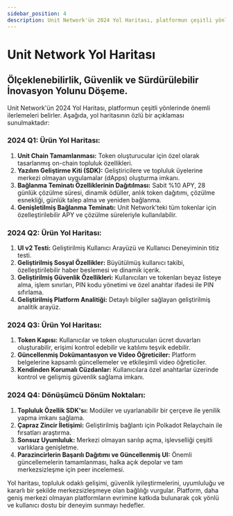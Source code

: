 ```yaml
---
sidebar_position: 4
description: Unit Network'ün 2024 Yol Haritası, platformun çeşitli yönlerinde önemli ilerlemeleri belirler. Aşağıda, yol haritasının özlü bir açıklaması sunulmaktadır
---
```


# Unit Network Yol Haritası

## Ölçeklenebilirlik, Güvenlik ve Sürdürülebilir İnovasyon Yolunu Döşeme.

Unit Network'ün 2024 Yol Haritası, platformun çeşitli yönlerinde önemli ilerlemeleri belirler. Aşağıda, yol haritasının özlü bir açıklaması sunulmaktadır:

### 2024 Q1: Ürün Yol Haritası:

1. **Unit Chain Tamamlanması:** Token oluşturucular için özel olarak tasarlanmış on-chain topluluk özellikleri.
2. **Yazılım Geliştirme Kiti (SDK):** Geliştiricilere ve topluluk üyelerine merkezi olmayan uygulamalar (dApps) oluşturma imkanı.
3. **Bağlanma Teminatı Özelliklerinin Dağıtılması:** Sabit %10 APY, 28 günlük çözülme süresi, dinamik ödüller, anlık token dağıtımı, çözülme esnekliği, günlük talep alma ve yeniden bağlanma.
4. **Genişletilmiş Bağlanma Teminatı:** Unit Network'teki tüm tokenlar için özelleştirilebilir APY ve çözülme süreleriyle kullanılabilir.

### 2024 Q2: Ürün Yol Haritası:

1. **UI v2 Testi:** Geliştirilmiş Kullanıcı Arayüzü ve Kullanıcı Deneyiminin titiz testi.
2. **Geliştirilmiş Sosyal Özellikler:** Büyütülmüş kullanıcı takibi, özelleştirilebilir haber beslemesi ve dinamik içerik.
3. **Geliştirilmiş Güvenlik Özellikleri:** Kullanıcıları ve tokenları beyaz listeye alma, işlem sınırları, PIN kodu yönetimi ve özel anahtar ifadesi ile PIN sıfırlama.
4. **Geliştirilmiş Platform Analitiği:** Detaylı bilgiler sağlayan geliştirilmiş analitik arayüz.

### 2024 Q3: Ürün Yol Haritası:

1. **Token Kapısı:** Kullanıcılar ve token oluşturucuları ücret duvarları oluşturabilir, erişimi kontrol edebilir ve katılımı teşvik edebilir.
2. **Güncellenmiş Dokümantasyon ve Video Öğreticiler:** Platform belgelerine kapsamlı güncellemeler ve etkileşimli video öğreticiler.
3. **Kendinden Korumalı Cüzdanlar:** Kullanıcılara özel anahtarlar üzerinde kontrol ve gelişmiş güvenlik sağlama imkanı.

### 2024 Q4: Dönüşümcü Dönüm Noktaları:

1. **Topluluk Özellik SDK'sı:** Modüler ve uyarlanabilir bir çerçeve ile yenilik yapma imkanı sağlama.
2. **Çapraz Zincir İletişimi:** Geliştirilmiş bağlantı için Polkadot Relaychain ile fırsatları araştırma.
3. **Sonsuz Uyumluluk:** Merkezi olmayan sarılıp açma, işlevselliği çeşitli varlıklara genişletme.
4. **Parazincirlerin Başarılı Dağıtımı ve Güncellenmiş UI:** Önemli güncellemelerin tamamlanması, halka açık depolar ve tam merkezsizleşme için peer incelemesi.

Yol haritası, topluluk odaklı gelişimi, güvenlik iyileştirmelerini, uyumluluğu ve kararlı bir şekilde merkezsizleşmeye olan bağlılığı vurgular. Platform, daha geniş merkezi olmayan platformların evrimine katkıda bulunarak çok yönlü ve kullanıcı dostu bir deneyim sunmayı hedefler.
